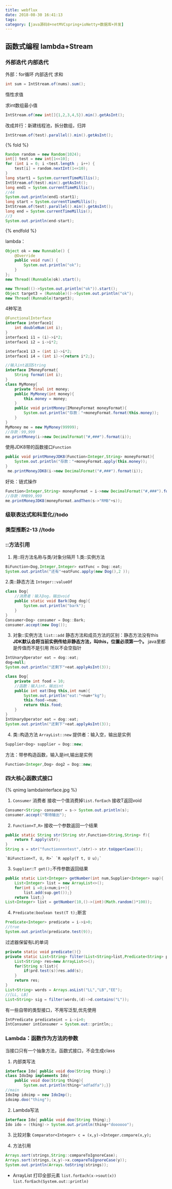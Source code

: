 ```yaml
---
title: webflux
date: 2018-08-30 16:41:13
tags:
category: [java源码8+netMVCspring+ioNetty+数据库+并发]
---
```

## 函数式编程 lambda+Stream
### 外部迭代 内部迭代
外部：for循环
内部迭代
求和
```java
int sum = IntStream.of(nums).sum();
```

惰性求值

求int数组最小值
```java
IntStream.of(new int[]{1,2,3,4,5}).min().getAsInt();
```
改成并行：新建线程池，拆分数组，归并
```java
IntStream.of(test).parallel().min().getAsInt();
```
{% fold %}
```java
Random random = new Random(1024);
int[] test = new int[1<<10];
for (int i = 0; i <test.length ; i++) {
    test[i] = random.nextInt(1<<10);
}
long start1 = System.currentTimeMillis();
IntStream.of(test).min().getAsInt();
long end1 = System.currentTimeMillis();
//44
System.out.println(end1-start1);
long start = System.currentTimeMillis();
IntStream.of(test).parallel().min().getAsInt();
long end = System.currentTimeMillis();
//3
System.out.println(end-start);
```
{% endfold %}

lambda：
```java
Object ok = new Runnable() {
    @Override
    public void run() {
        System.out.println("ok");
    }
};
new Thread((Runnable)ok).start();

new Thread(()->System.out.println("ok")).start();
Object target3 = (Runnable)()->System.out.println("ok");
new Thread((Runnable)target3);
```
4种写法
```java
@FunctionalInterface
interface interface1{
    int doubleNum(int i);
}
interface1 i1 = (i)->i*2;
interface1 i2 = i->i*2;

interface1 i3 = (int i)->i*2;
interface1 i4 = (int i)->{return i*2;};
```


```java
//输入int返回String
interface IMoneyFormat{
    String format(int i);
}
class MyMoney{
    private final int money;
    public MyMoney(int money){
        this.money = money;
    }
    public void printMoney(IMoneyFormat moneyFormat){
        System.out.println("存款："+moneyFormat.format(this.money));
    }
}
MyMoney me = new MyMoney(99999);
//存款：99,999
me.printMoney(i->new DecimalFormat("#,###").format(i));
```
使用JDK8带的函数接口`Function`
```java
public void printMoneyJDK8(Function<Integer,String> moneyFormat){
    System.out.println("存款："+moneyFormat.apply(this.money));
}
 me.printMoneyJDK8(i->new DecimalFormat("#,###").format(i));
```

好处：链式操作
```java
Function<Integer,String> moneyFormat = i->new DecimalFormat("#,###").format(i);
//存款：RMB99,999
me.printMoneyJDK8(moneyFormat.andThen(s->"RMB"+s));
```

### 级联表达式和科里化//todo

### 类型推断2-13 //todo

### ::方法引用
1. 用::将方法名称与类/对象分隔开
1.类::实例方法 
```java
BiFunction<Dog,Integer,Integer> eatFunc = Dog::eat;
System.out.println("还有"+eatFunc.apply(new Dog(),2 ));
```
2.类::静态方法 `Integer::valueOf`
```java
class Dog{
    //消费者：输入Dog，输出void
    public static void Bark(Dog dog){
        System.out.println("bark");
    }
}
Consumer<Dog> consumer = Dog::Bark;
consumer.accept(new Dog());
```
3. 对象::实例方法 `list::add`
静态方法和成员方法的区别：静态方法没有this
**JDK默认会将当前实例传给非静态方法，叫this，位置必须第一个。**
java里都是传值而不是引用 所以不会空指针
```java
IntUnaryOperator eat = dog::eat;
dog=null;
System.out.println("还剩下"+eat.applyAsInt(3));
```
```java
class Dog{
    private int food = 10;
    //函数：输入int，输出int
    public int eat(Dog this,int num){
        System.out.println("eat:"+num+"kg");
        this.food-=num;
        return this.food;
    }
}
IntUnaryOperator eat = dog::eat;
System.out.println("还剩下"+eat.applyAsInt(3));
```
4. 类::构造方法 `ArrayList::new`
提供者：输入空，输出是实例
```java
Supplier<Dog> supplier = Dog::new;
```
方法：带参构造函数，输入是int,输出是实例
```java
Function<Integer,Dog> dog2 = Dog::new;
```

### 四大核心函数式接口
{% qnimg lambdainterface.jpg %}
1. `Consumer` 消费者 接收一个值消费掉`list.forEach` 接收T返回void
```java
Consumer<String> consumer = s-> System.out.println(s);
consumer.accept("等待输出");
```
2. `Function<T,R>` 接收一个参数返回一个结果
```java
public static String str(String str,Function<String,String> f){
    return f.apply(str);
}
String s = str("functionnnntest",(str)-> str.toUpperCase());
```
    `BiFunction<T, U, R>` `R apply(T t, U u);`
3. `Supplier`::`T get();`不传参数返回结果
```java
public static List<Integer> getNumber(int num,Supplier<Integer> sup){
    List<Integer> list = new ArrayList<>();
    for(int i =0;i<num;i++){
        list.add(sup.get());}
    return list;}
List<Integer> list = getNumber(10,()->(int)(Math.random()*100));
```
4. `Predicate`::`boolean test(T t);`断言
```java
Predicate<Integer> predicate = i->i>0;
//true
System.out.println(predicate.test(9));  
```

过滤器保留有L的单词
```java
private static void predicate(){}
private static List<String> filter(List<String>list,Predicate<String> prd){
    List<String> res=new ArrayList<>();
    for(String s:list){
        if(prd.test(s))res.add(s);
    }
    return res;
}
List<String> words = Arrays.asList("LL","LB","EE");
//[LL, LB]
List<String> sig = filter(words,(d)->d.contains("L"));
```

有一些自带的类型接口，不用写泛型,优先使用
```java
IntPredicate predicateint = i->i>0;
IntConsumer intConsumer = System.out::println;;
```

### Lambda：函数作为方法的参数
当接口只有一个抽象方法，函数式接口，不会生成class
1. 内部类写法
```java
interface Ido{ public void doo(String thing);}
class IdoImp implements Ido{
    public void doo(String thing){
        System.out.println(thing+"adfadfa");}}
//main
IdoImp idoimp = new IdoImp();
idoimp.doo("thing");
```
2. Lambda写法
```java
interface Ido{ public void doo(String thing);}
Ido ido = (thing)-> System.out.println(thing+"doooooo");
```
3. 比较对象
`Comparator<Integer> c = (x,y)->Integer.compare(x,y);`

4. 方法引用
```java
Arrays.sort(strings,String::compareToIgnoreCase);
Arrays.sort(strings,(x,y)->x.compareToIgnoreCase(y));
System.out.println(Arrays.toString(strings));
```
- ArrayList 打印全部元素
`list.forEach(x->sout(x))`
`list.forEach(System.out::println)`
